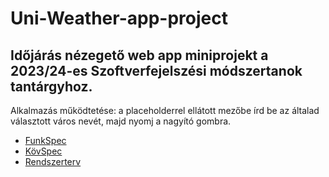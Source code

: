 # Uni-Weather-app-project

## Időjárás nézegető web app miniprojekt a 2023/24-es Szoftverfejelszési módszertanok tantárgyhoz.

Alkalmazás működtetése: a placeholderrel ellátott mezőbe írd be az általad választott város nevét, majd nyomj a nagyító gombra.

- [FunkSpec](docs/funkspec.md)
- [KövSpec](docs/kovspec.md)
- [Rendszerterv](docs/rendszerterv.md)
